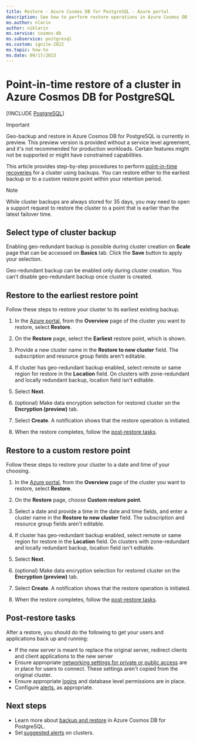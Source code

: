 ```yaml
---
title: Restore - Azure Cosmos DB for PostgreSQL - Azure portal
description: See how to perform restore operations in Azure Cosmos DB for PostgreSQL through the Azure portal.
ms.author: nlarin
author: niklarin
ms.service: cosmos-db
ms.subservice: postgresql
ms.custom: ignite-2022
ms.topic: how-to
ms.date: 09/17/2023
---
```


# Point-in-time restore of a cluster in Azure Cosmos DB for PostgreSQL

[!INCLUDE [PostgreSQL](../includes/appliesto-postgresql.md)]

> [!IMPORTANT]
> Geo-backup and restore in Azure Cosmos DB for PostgreSQL is currently in preview.
> This preview version is provided without a service level agreement, and it's not recommended
> for production workloads. Certain features might not be supported or might have constrained 
> capabilities.

This article provides step-by-step procedures to perform [point-in-time
recoveries](concepts-backup.md#restore) for a
cluster using backups. You can restore either to the earliest backup or to
a custom restore point within your retention period.

> [!NOTE]
> While cluster backups are always stored for 35 days, you may need to 
> open a support request to restore the cluster to a point that is earlier
> than the latest failover time. 

## Select type of cluster backup
Enabling geo-redundant backup is possible during cluster creation on **Scale** page that can be accessed on **Basics** tab. Click the **Save** button to apply your selection. 

Geo-redundant backup can be enabled only during cluster creation. You can't disable geo-redundant backup once cluster is created.

## Restore to the earliest restore point

Follow these steps to restore your cluster to its
earliest existing backup.

1. In the [Azure portal](https://portal.azure.com/), from the **Overview** page of the cluster you want to restore, select **Restore**.

1. On the **Restore** page, select the **Earliest** restore point, which is shown.

1. Provide a new cluster name in the **Restore to new cluster** field. The subscription and resource group fields aren't editable.

1. If cluster has geo-redundant backup enabled, select remote or same region for restore in the **Location** field. On clusters with zone-redundant and locally redundant backup, location field isn't editable.

1. Select **Next**. 

1. (optional) Make data encryption selection for restored cluster on the **Encryption (preview)** tab.

1. Select **Create**. A notification shows that the restore operation is initiated.

1. When the restore completes, follow the [post-restore tasks](#post-restore-tasks).

## Restore to a custom restore point

Follow these steps to restore your cluster to a date
and time of your choosing.

1. In the [Azure portal](https://portal.azure.com/), from the **Overview** page of the cluster you want to restore, select **Restore**.

1. On the **Restore** page, choose **Custom restore point**.

1. Select a date and provide a time in the date and time fields, and enter a cluster name in the **Restore to new cluster** field. The subscription and resource group fields aren't editable.

1. If cluster has geo-redundant backup enabled, select remote or same region for restore in the **Location** field. On clusters with zone-redundant and locally redundant backup, location field isn't editable.

1. Select **Next**. 

1. (optional) Make data encryption selection for restored cluster on the **Encryption (preview)** tab.

1. Select **Create**. A notification shows that the restore operation is initiated.

1. When the restore completes, follow the [post-restore tasks](#post-restore-tasks).

## Post-restore tasks

After a restore, you should do the following to get your users and applications
back up and running:

* If the new server is meant to replace the original server, redirect clients
  and client applications to the new server
* Ensure appropriate [networking settings for private or public access](./concepts-security-overview.md#network-security) are in place for
  users to connect. These settings aren't copied from the original cluster.
* Ensure appropriate [logins](./howto-create-users.md) and database level permissions are in place.
* Configure [alerts](./howto-alert-on-metric.md#suggested-alerts), as appropriate.

## Next steps

* Learn more about [backup and restore](concepts-backup.md) in
  Azure Cosmos DB for PostgreSQL.
* Set [suggested alerts](./howto-alert-on-metric.md#suggested-alerts) on clusters.
